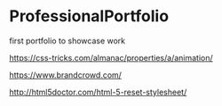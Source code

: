 # ProfessionalPortfolio
first portfolio to showcase work 









https://css-tricks.com/almanac/properties/a/animation/

https://www.brandcrowd.com/

http://html5doctor.com/html-5-reset-stylesheet/